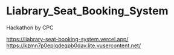 # Liabrary_Seat_Booking_System
Hackathon by CPC

https://liabrary-seat-booking-system.vercel.app/
https://kzmn7p0eplqdeqpb0dav.lite.vusercontent.net/
